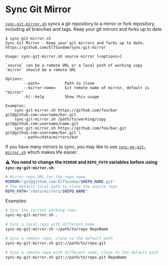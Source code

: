 # Sync Git Mirror

[`sync-git-mirror.sh`](sync-git-mirror.sh) syncs a git repository to a mirror or fork repository, including all branches and tags. Keep your git mirrors and forks up to date.

```
$ sync-git-mirror.sh
Sync Git Mirror - Keep your git mirrors and forks up to date.
https://github.com/ElfSundae/sync-git-mirror

Usage: sync-git-mirror.sh source mirror [<options>]

`source` can be a remote URL or a local path of working copy
`mirror` should be a remote URL

Options:
        --path=           Path to clone
        --mirror-name=    Git remote name of mirror, default is "mirror"
        -h|--help         Show this usage

Examples:
    sync-git-mirror.sh https://github.com/foo/bar git@github.com:username/bar.git
    sync-git-mirror.sh /path/to/working/copy git@github.com:username/name.git
    sync-git-mirror.sh https://github.com/foo/bar.git git@github.com:username/bar.git \
        --path=/data/mirrors/bar
```

If you have many mirrors to sync, you may like to use [`sync-my-git-mirror.sh`](sync-my-git-mirror.sh) which makes life easier.

**:warning: You need to change the `MIRROR` and `REPO_PATH` variables before using `sync-my-git-mirror.sh`:**

```bash
# Mirror repo URL for the repo name
MIRROR="git@github.com:ElfSundae/$REPO_NAME.git"
# The default local path to clone the source repo
REPO_PATH="/data/mirrors/$REPO_NAME"
```

Examples:

```bash
# Sync the current working repo
sync-my-git-mirror.sh .

# Sync a local repo with different name
sync-my-git-mirror.sh ~/path/to/repo RepoName

# Sync a remote repo, clone to the default path
sync-my-git-mirror.sh git://path/to/repo.git

# Sync a remote repo with different name, clone to the default path
sync-my-git-mirror.sh git://path/to/repo.git RepoName
```
